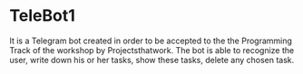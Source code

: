 # TeleBot1
It is a Telegram bot created in order to be accepted to the the Programming Track of the workshop by Projectsthatwork.  The bot is able to recognize the user, write down his or her tasks, show these tasks, delete any chosen task. 
